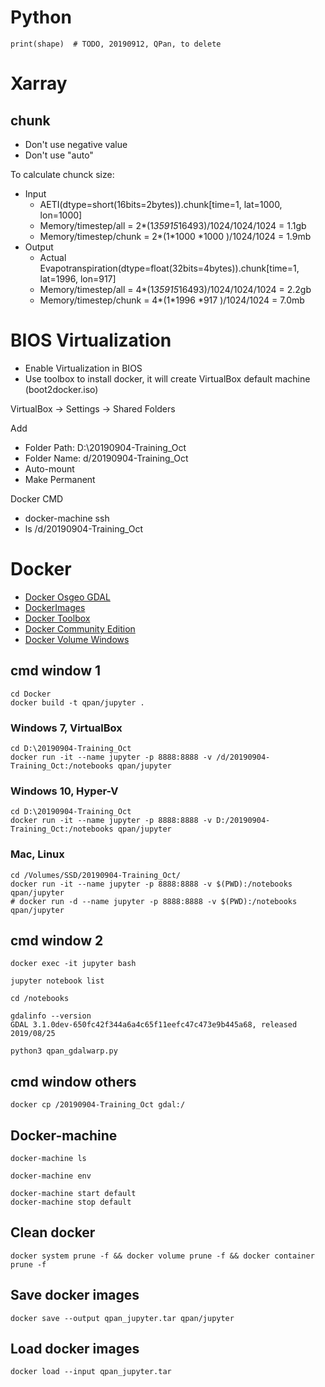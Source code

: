 # Python

```
print(shape)  # TODO, 20190912, QPan, to delete
```

# Xarray

## chunk

* Don't use negative value
* Don't use "auto"

To calculate chunck size:

* Input
  * AETI(dtype=short(16bits=2bytes)).chunk[time=1, lat=1000, lon=1000]
  * Memory/timestep/all   = 2*(1*35915*16493)/1024/1024/1024 = 1.1gb
  * Memory/timestep/chunk = 2*(1*1000 *1000 )/1024/1024      = 1.9mb
* Output
  * Actual Evapotranspiration(dtype=float(32bits=4bytes)).chunk[time=1, lat=1996, lon=917]
  * Memory/timestep/all   = 4*(1*35915*16493)/1024/1024/1024 = 2.2gb
  * Memory/timestep/chunk = 4*(1*1996 *917  )/1024/1024      = 7.0mb

# BIOS Virtualization

* Enable Virtualization in BIOS
* Use toolbox to install docker, it will create VirtualBox default machine (boot2docker.iso)

VirtualBox -> Settings -> Shared Folders

Add

* Folder Path: D:\20190904-Training_Oct
* Folder Name: d/20190904-Training_Oct
* Auto-mount
* Make Permanent

Docker CMD

* docker-machine ssh
* ls /d/20190904-Training_Oct

# Docker

* [Docker Osgeo GDAL](https://hub.docker.com/r/osgeo/gdal)
* [DockerImages](https://wiki.osgeo.org/wiki/DockerImages)
* [Docker Toolbox](https://docs.docker.com/toolbox/overview/)
* [Docker Community Edition](https://docs.docker.com/docker-for-windows/release-notes/)
* [Docker Volume Windows](https://stackoverflow.com/questions/33126271/how-to-use-volume-option-with-docker-toolbox-on-windows)

## cmd window 1

```
cd Docker
docker build -t qpan/jupyter .
```

### Windows 7, VirtualBox

```
cd D:\20190904-Training_Oct
docker run -it --name jupyter -p 8888:8888 -v /d/20190904-Training_Oct:/notebooks qpan/jupyter
```

### Windows 10, Hyper-V

```
cd D:\20190904-Training_Oct
docker run -it --name jupyter -p 8888:8888 -v D:/20190904-Training_Oct:/notebooks qpan/jupyter
```

### Mac, Linux

```
cd /Volumes/SSD/20190904-Training_Oct/
docker run -it --name jupyter -p 8888:8888 -v $(PWD):/notebooks qpan/jupyter
# docker run -d --name jupyter -p 8888:8888 -v $(PWD):/notebooks qpan/jupyter
```

## cmd window 2

```
docker exec -it jupyter bash

jupyter notebook list

cd /notebooks

gdalinfo --version
GDAL 3.1.0dev-650fc42f344a6a4c65f11eefc47c473e9b445a68, released 2019/08/25

python3 qpan_gdalwarp.py 
```

## cmd window others

```
docker cp /20190904-Training_Oct gdal:/
```

## Docker-machine

```
docker-machine ls

docker-machine env

docker-machine start default
docker-machine stop default
```

## Clean docker

```
docker system prune -f && docker volume prune -f && docker container prune -f
```

## Save docker images

```
docker save --output qpan_jupyter.tar qpan/jupyter
```

## Load docker images

```
docker load --input qpan_jupyter.tar
```
